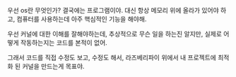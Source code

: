 우선 os란 무엇인가?
결국에는 프로그램이야.
대신 항상 메모리 위에 올라가 있어야 하고, 
컴퓨터를 사용하는데 아주 핵심적인 기능을 해야해.

우선 커널에 대한 이해를 잘해야하는데, 추상적으로 무슨 일을 하는진 알지만,
실제로 어떻게 작동하는지는 코드를 본적이 없어.

그래서 코드를 직접 수정도 보고,
수정도 해서,
라즈베리파이 위에서 내 프로젝트에 최적화 된 커널을 만드는게 목표야.

